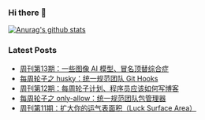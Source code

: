 ### Hi there 👋

[![Anurag's github stats](https://github-readme-stats.vercel.app/api?username=gd4ark)](https://github.com/anuraghazra/github-readme-stats)

### Latest Posts

<!-- BLOG-POST-LIST:START -->
- [周刊第13期：一些图像 AI 模型、冒名顶替综合症](https://4ark.me/post/weekly-30.html)
- [每周轮子之 husky：统一规范团队 Git Hooks](https://4ark.me/post/weekly-npm-packages-02.html)
- [周刊第12期：每周轮子计划、程序员应该如何写博客](https://4ark.me/post/weekly-12.html)
- [每周轮子之 only-allow：统一规范团队包管理器](https://4ark.me/post/weekly-npm-packages-01.html)
- [周刊第11期：扩大你的运气表面积（Luck Surface Area）](https://4ark.me/post/weekly-11.html)
<!-- BLOG-POST-LIST:END -->
